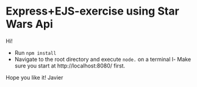 # Express+EJS-exercise using Star Wars Api

Hi!

- Run `npm install`
- Navigate to the root directory and execute `node.` on a terminal
l- Make sure you start at http://localhost:8080/ first.

Hope you like it!
Javier
